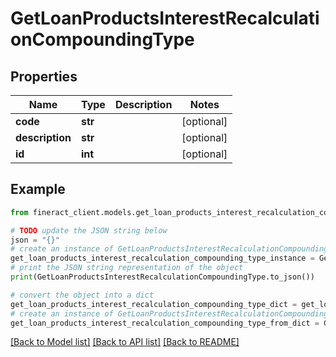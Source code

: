 # GetLoanProductsInterestRecalculationCompoundingType


## Properties

Name | Type | Description | Notes
------------ | ------------- | ------------- | -------------
**code** | **str** |  | [optional] 
**description** | **str** |  | [optional] 
**id** | **int** |  | [optional] 

## Example

```python
from fineract_client.models.get_loan_products_interest_recalculation_compounding_type import GetLoanProductsInterestRecalculationCompoundingType

# TODO update the JSON string below
json = "{}"
# create an instance of GetLoanProductsInterestRecalculationCompoundingType from a JSON string
get_loan_products_interest_recalculation_compounding_type_instance = GetLoanProductsInterestRecalculationCompoundingType.from_json(json)
# print the JSON string representation of the object
print(GetLoanProductsInterestRecalculationCompoundingType.to_json())

# convert the object into a dict
get_loan_products_interest_recalculation_compounding_type_dict = get_loan_products_interest_recalculation_compounding_type_instance.to_dict()
# create an instance of GetLoanProductsInterestRecalculationCompoundingType from a dict
get_loan_products_interest_recalculation_compounding_type_from_dict = GetLoanProductsInterestRecalculationCompoundingType.from_dict(get_loan_products_interest_recalculation_compounding_type_dict)
```
[[Back to Model list]](../README.md#documentation-for-models) [[Back to API list]](../README.md#documentation-for-api-endpoints) [[Back to README]](../README.md)


